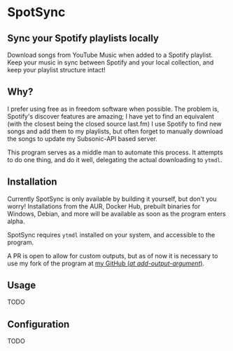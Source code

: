 # SpotSync
## Sync your Spotify playlists locally
Download songs from YouTube Music when added to a Spotify
playlist. Keep your music in sync between Spotify and your local
collection, and keep your playlist structure intact!

## Why?
I prefer using free as in freedom software when possible. The problem
is, Spotify's discover features are amazing; I have yet to find an
equivalent (with the closest being the closed source last.fm) I use
Spotify to find new songs and add them to my playlists, but often
forget to manually download the songs to update my Subsonic-API based
server.

This program serves as a middle man to automate this process. It
attempts to do one thing, and do it well, delegating the actual
downloading to `ytmdl`.

## Installation
Currently SpotSync is only available by building it yourself, but
don't you worry! Installations from the AUR, Docker Hub, prebuilt
binaries for Windows, Debian, and more will be available as soon as
the program enters alpha.

SpotSync requires `ytmdl` installed on your system, and accessible to
the program.

A PR is open to allow for custom outputs, but as of now it is necessary
to use my fork of the program at [my GitHub (*at add-output-argument*)](https://github.com/TheCatster/ytmdl).

## Usage
TODO

## Configuration
TODO

